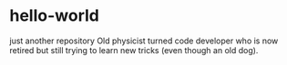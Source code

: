 # hello-world
just another repository
Old physicist turned code developer who is now retired but still trying to learn new tricks (even though an old dog).
